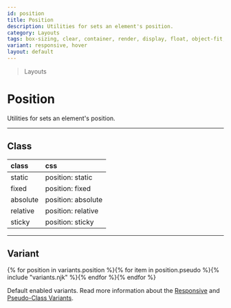 ```yaml
---
id: position
title: Position
description: Utilities for sets an element's position.
category: Layouts
tags: box-sizing, clear, container, render, display, float, object-fit, object-position, overflow, top/bottom/left/right, visibility, z-index
variant: responsive, hover
layout: default
---
```


> Layouts

# Position

Utilities for sets an element's position.

---

## Class

| <span class="px-3 py-1 text-white (dark)text-charcoal-100 bg-charcoal-100 (dark)bg-gray-600 rounded-full">class</span> | <span class="px-3 py-1 text-white (dark)text-charcoal-100 bg-charcoal-100 (dark)bg-gray-600 rounded-full">css</span> |
|:--|:--|
| static | position: static |
| fixed | position: fixed |
| absolute | position: absolute |
| relative | position: relative |
| sticky | position: sticky |

---

## Variant

<y class="flex flex-gap-2 flex-wrap justify-start items-center">{% for position in variants.position %}{% for item in position.pseudo %}{% include "variants.njk" %}{% endfor %}{% endfor %}</y>

Default enabled variants. Read more information about the [Responsive](/responsive) and [Pseudo-Class Variants](/pseudo-class-variants/).